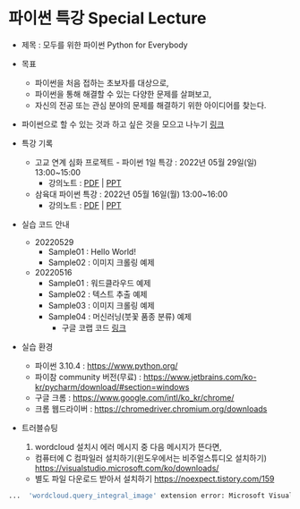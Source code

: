 # 파이썬 특강 Special Lecture

* 제목 : 모두를 위한 파이썬 Python for Everybody


* 목표  
  - 파이썬을 처음 접하는 초보자를 대상으로,
  - 파이썬을 통해 해결할 수 있는 다양한 문제를 살펴보고,
  - 자신의 전공 또는 관심 분야의 문제를 해결하기 위한 아이디어를 찾는다.


* 파이썬으로 할 수 있는 것과 하고 싶은 것을 모으고 나누기 [링크](https://docs.google.com/forms/d/e/1FAIpQLScxwKCe0JtHGvnfxwnblOhpKiTRoZiqUeIYqoAVrPYftBXprg/viewform)


* 특강 기록
  - 고교 연계 심화 프로젝트 - 파이썬 1일 특강 : 2022년 05월 29일(일) 13:00~15:00
    - 강의노트 : [PDF](https://github.com/janggoons/python-sl/blob/main/20220529/python-sl-note_20220529.pdf) | [PPT](https://github.com/janggoons/python-sl/blob/main/20220529/python-sl-note_20220529.pptx)
  - 삼육대 파이썬 특강 : 2022년 05월 16일(월) 13:00~16:00
    - 강의노트 : [PDF](https://github.com/janggoons/python-sl/blob/main/20220516/python-sl-note_20220516.pdf) | [PPT](https://www.dropbox.com/s/e6unaqi6z30dkgm/python-sl-note_20220515.pptx?dl=0)


* 실습 코드 안내
  - 20220529
    - Sample01 : Hello World!
    - Sample02 : 이미지 크롤링 예제
  - 20220516
    - Sample01 : 워드클라우드 예제
    - Sample02 : 텍스트 추출 예제
    - Sample03 : 이미지 크롤링 예제
    - Sample04 : 머신러닝(붓꽃 품종 분류) 예제
      * 구글 코랩 코드 [링크](https://colab.research.google.com/drive/1p5raTiNEnUj7oFIA1K-p7uU6bqXmug8P?usp=sharing)


* 실습 환경
  - 파이썬 3.10.4 : https://www.python.org/
  - 파이참 community 버전(무료) : https://www.jetbrains.com/ko-kr/pycharm/download/#section=windows
  - 구글 크롬 : https://www.google.com/intl/ko_kr/chrome/
  - 크롬 웹드라이버 : https://chromedriver.chromium.org/downloads


* 트러블슈팅
  1. wordcloud 설치시 에러 메시지 중 다음 메시지가 뜬다면,
    - 컴퓨터에 C 컴파일러 설치하기(윈도우에서는 비주얼스튜디오 설치하기) https://visualstudio.microsoft.com/ko/downloads/
    - 별도 파일 다운로드 받아서 설치하기 https://noexpect.tistory.com/159
```python
...  'wordcloud.query_integral_image' extension error: Microsoft Visual C++ 14.0 is required. Get it with "Microsoft Visual C++ Build Tools": https://visualstudio.microsoft.com/downloads/ ...
```
